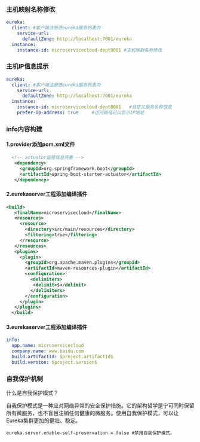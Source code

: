 ### 主机映射名称修改

```yaml
eureka:
  client: #客户端注册进eureka服务列表内
    service-url: 
      defaultZone: http://localhost:7001/eureka
  instance: 
    instance-id: microservicecloud-dept8001 #主机映射名称修改
```



### 主机IP信息提示

```yaml
eureka:
  client: #客户端注册进eureka服务列表内
    service-url: 
      defaultZone: http://localhost:7001/eureka
  instance:
    instance-id: microservicecloud-dept8001   #自定义服务名称信息
    prefer-ip-address: true     #访问路径可以显示IP地址

```

### info内容构建

#### 1.provider添加pom.xml文件

```xml
  <!-- actuator监控信息完善 -->
   <dependency>
     <groupId>org.springframework.boot</groupId>
     <artifactId>spring-boot-starter-actuator</artifactId>
   </dependency>  
```

#### 2.eurekaserver工程添加编译插件

```xml
<build>
   <finalName>microservicecloud</finalName>
   <resources>
     <resource>
       <directory>src/main/resources</directory>
       <filtering>true</filtering>
     </resource>
   </resources>
   <plugins>
     <plugin>
       <groupId>org.apache.maven.plugins</groupId>
       <artifactId>maven-resources-plugin</artifactId>
       <configuration>
         <delimiters>
          <delimit>$</delimit>
         </delimiters>
       </configuration>
     </plugin>
   </plugins>
  </build>

```

#### 3.eurekaserver工程添加编译插件

```yaml
info:
  app.name: microservicecloud
  company.name: www.baidu.com
  build.artifactId: $project.artifactId$
  build.version: $project.version$
```

### 自我保护机制

什么是自我保护模式？

自我保护模式是一种应对网络异常的安全保护措施。它的架构哲学是宁可同时保留所有微服务，也不盲目注销任何健康的微服务。使用自我保护模式，可以让Eureka集群更加的健壮、稳定。

```properties
eureka.server.enable-self-preservation = false #禁用自我保护模式。
```

